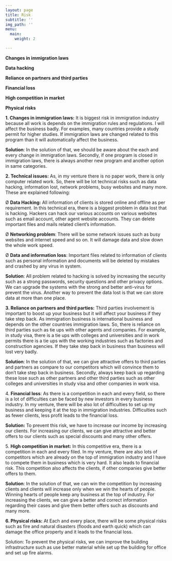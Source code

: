 ```yaml
---
layout: page
title: Risk
subtitle: ''
img_path: ''
menu:
  main:
    weight: 2

---
```

**Changes in immigration laws**

**Data hacking**

**Reliance on partners and third parties**

**Financial loss**

**High competition in market**

**Physical risks**

**1. Changes in immigration laws:** It is biggest risk in immigration industry because all work is depends on the immigration rules and regulations. I will affect the business badly. For examples, many countries provide a study permit for higher studies. If immigration laws are changed related to this program than it will automatically affect the business.

**Solution**: In the solution of that, we should be aware about the each and every change in immigration laws. Secondly, if one program is closed in immigration laws, there is always another new program and another option in same categories.

**2. Technical issues:** As, in my venture there is no paper work, there is only computer related work. So, there will be lot technical risks such as data hacking, information lost, network problems, busy websites and many more. These are explained following:

Ø **Data Hacking:** All information of clients is stored online and offline as per requirement. In this technical era, there is a biggest problem in data lost that is hacking. Hackers can hack our various accounts on various websites such as email account, other agent website accounts. They can delete important files and mails related client’s information.

Ø **Networking problem**: There will be some network issues such as busy websites and internet speed and so on. It will damage data and slow down the whole work speed.

Ø **Data and information loss**: Important files related to information of clients such as personal information and documents will be deleted by mistakes and crashed by any virus in system.

**Solution**: All problem related to hacking is solved by increasing the security such as a strong passwords, security questions and other privacy options. We can upgrade the systems with the strong and better anti-virus for prevent the virus. Another way to prevent the data lost is that we can store data at more than one place.

**3. Reliance on partners and third parties:** Third parties involvement is important to boost up your business but it will affect your business if they take step back. As immigration business is international business and depends on the other countries immigration laws. So, there is reliance on third parties such as tie ups with other agents and companies. For example, in study visa, there is a tie ups with colleges and universities and in work permits there is a tie ups with the working industries such as factories and construction agencies. If they take step back in business than business will lost very badly.

**Solution**: In the solution of that, we can give attractive offers to third parties and partners as compare to our competitors which will convince them to don’t take step back in business. Secondly, always keep back up regarding these lose such as other partners and other third parties such as other colleges and universities in study visa and other companies in work visa.

4\. **Financial loss**: As there is a competition in each and every field, so there is a lot of difficulties can be faced by new investors in every business industry. In my venture, there will be also lot of difficulties to set up my business and keeping it at the top in immigration industries. Difficulties such as fewer clients, less profit leads to the financial loss.

**Solution:** To prevent this risk, we have to increase our income by increasing our clients. For increasing our clients, we can give attractive and better offers to our clients such as special discounts and many other offers.

5\. **High competition in market:** In this competitive era, there is a competition in each and every filed. In my venture, there are also lots of competitors which are already on the top of immigration industry and I have to compete them in business which is very hard. It also leads to financial risk. This competition also affects the clients, if other companies give better offers to them.

**Solution**: In the solution of that, we can win the competition by increasing clients and clients will increase only when we win the hearts of people. Winning hearts of people keep any business at the top of industry. For increasing the clients, we can give a better and correct information regarding their cases and give them better offers such as discounts and many more.

**6. Physical risks:** At Each and every place, there will be some physical risks such as fire and natural disasters (floods and earth quick) which can damage the office property and it leads to the financial loss.

Solution: To prevent the physical risks, we can improve the building infrastructure such as use better material while set up the building for office and set up fire alarms.